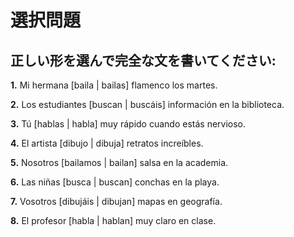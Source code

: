 # 選択問題

## 正しい形を選んで完全な文を書いてください:

**1.** Mi hermana [baila | bailas] flamenco los martes.

   <div class="answer-line-long"></div>

**2.** Los estudiantes [buscan | buscáis] información en la biblioteca.

   <div class="answer-line-long"></div>

**3.** Tú [hablas | habla] muy rápido cuando estás nervioso.

   <div class="answer-line-long"></div>

**4.** El artista [dibujo | dibuja] retratos increíbles.

   <div class="answer-line-long"></div>

**5.** Nosotros [bailamos | bailan] salsa en la academia.

   <div class="answer-line-long"></div>

**6.** Las niñas [busca | buscan] conchas en la playa.

   <div class="answer-line-long"></div>

**7.** Vosotros [dibujáis | dibujan] mapas en geografía.

   <div class="answer-line-long"></div>

**8.** El profesor [habla | hablan] muy claro en clase.

   <div class="answer-line-long"></div>